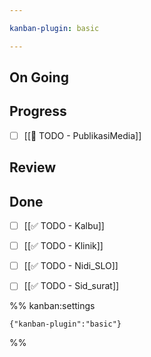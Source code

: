 ```yaml
---

kanban-plugin: basic

---
```


## On Going



## Progress

- [ ] [[📝 TODO - PublikasiMedia]]


## Review



## Done

- [ ] [[✅ TODO - Kalbu]]
- [ ] [[✅ TODO - Klinik]]
- [ ] [[✅ TODO - Nidi_SLO]]
- [ ] [[✅ TODO - Sid_surat]]




%% kanban:settings
```
{"kanban-plugin":"basic"}
```
%%